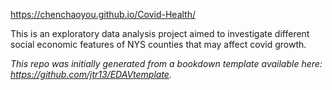 https://chenchaoyou.github.io/Covid-Health/

This is an exploratory data analysis project aimed to investigate different social economic features of NYS counties that may affect covid growth.

*This repo was initially generated from a bookdown template available here: https://github.com/jtr13/EDAVtemplate.*	



